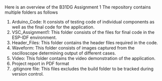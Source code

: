 Here is an overview of the B31DG Assignment 1
The repository contains multiple folders as follows
1. Arduino_Code: It consists of testing code of individual components as well as the final code for the application.
2. VSC_Assignment1: This folder consists of the files for final code in the ESP-IDF environment.
3. Header_Files: This folder contains the header files required in the code.
4. Waveform: This folder consists of images captured from the oscilloscope determining output of different cases.
5. Video: This folder contains the video demonstration of the application.
6. Project report in PDF format
7. .gitignore file: This files excludes the build folder to be tracked during version control.